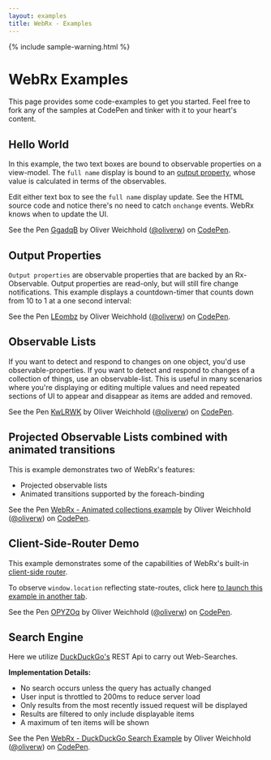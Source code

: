```yaml
---
layout: examples
title: WebRx - Examples
---
```

{% include sample-warning.html %}
# WebRx Examples

This page provides some code-examples to get you started. Feel free to fork any of the samples at CodePen and tinker with it to your heart's content.

## Hello World

In this example, the two text boxes are bound to observable properties on a view-model. The <code>full name</code> display is bound to 
an [output property](/docs/output-properties.html#start), whose value is calculated in terms of the observables.

Edit either text box to see the <code>full name</code> display update. See the HTML source code and notice there's no need to 
catch <code>onchange</code> events. WebRx knows when to update the UI.

<p data-height="264" data-theme-id="0" data-slug-hash="GgadqB" data-default-tab="result" data-user="oliverw" class='codepen'>See the Pen <a href='http://codepen.io/oliverw/pen/GgadqB/'>GgadqB</a> by Oliver Weichhold (<a href='http://codepen.io/oliverw'>@oliverw</a>) on <a href='http://codepen.io'>CodePen</a>.</p>

## Output Properties

<code>Output properties</code> are observable properties that are backed by an Rx-Observable. Output properties are read-only, but will still fire change notifications.
This example displays a countdown-timer that counts down from 10 to 1 at a one second interval:

<p data-height="268" data-theme-id="0" data-slug-hash="LEombz" data-default-tab="result" data-user="oliverw" class='codepen'>See the Pen <a href='http://codepen.io/oliverw/pen/LEombz/'>LEombz</a> by Oliver Weichhold (<a href='http://codepen.io/oliverw'>@oliverw</a>) on <a href='http://codepen.io'>CodePen</a>.</p>

## Observable Lists

If you want to detect and respond to changes on one object, you'd use observable-properties. If you want to detect and respond to changes of a collection of things, use an observable-list. This is useful in many scenarios where you're displaying or editing multiple values and need repeated sections of UI to appear and disappear as items are added and removed.

<p data-height="268" data-theme-id="0" data-slug-hash="KwLRWK" data-default-tab="result" data-user="oliverw" class='codepen'>See the Pen <a href='http://codepen.io/oliverw/pen/KwLRWK/'>KwLRWK</a> by Oliver Weichhold (<a href='http://codepen.io/oliverw'>@oliverw</a>) on <a href='http://codepen.io'>CodePen</a>.</p>

## Projected Observable Lists combined with animated transitions

This is example demonstrates two of WebRx's features:

- Projected observable lists
- Animated transitions supported by the foreach-binding

<p data-height="500" data-theme-id="0" data-slug-hash="xGKmKo" data-default-tab="result" data-user="oliverw" class='codepen'>See the Pen <a href='http://codepen.io/oliverw/pen/xGKmKo/'>WebRx - Animated collections example</a> by Oliver Weichhold (<a href='http://codepen.io/oliverw'>@oliverw</a>) on <a href='http://codepen.io'>CodePen</a>.</p>

## Client-Side-Router Demo

This example demonstrates some of the capabilities of WebRx's built-in [client-side router](/docs/routing-overview.html#start).

To observe <code>window.location</code> reflecting state-routes, click here <a target="_blank" href="/examples/router-demo/index.html">to launch this example in another tab</a>.

<p data-height="500" data-theme-id="0" data-slug-hash="OPYZOq" data-default-tab="result" data-user="oliverw" class='codepen'>See the Pen <a href='http://codepen.io/oliverw/pen/OPYZOq/'>OPYZOq</a> by Oliver Weichhold (<a href='http://codepen.io/oliverw'>@oliverw</a>) on <a href='http://codepen.io'>CodePen</a>.</p>

## Search Engine

Here we utilize [DuckDuckGo's](https://duckduckgo.com/) REST Api to carry out Web-Searches.  

**Implementation Details:**

- No search occurs unless the query has actually changed
- User input is throttled to 200ms to reduce server load
- Only results from the most recently issued request will be displayed
- Results are filtered to only include displayable items
- A maximum of ten items will be shown
  
<p data-height="700" data-theme-id="0" data-slug-hash="ogRydr" data-default-tab="result" data-user="oliverw" class='codepen'>See the Pen <a href='http://codepen.io/oliverw/pen/ogRydr/'>WebRx - DuckDuckGo Search Example</a> by Oliver Weichhold (<a href='http://codepen.io/oliverw'>@oliverw</a>) on <a href='http://codepen.io'>CodePen</a>.</p>


<script async src="//assets.codepen.io/assets/embed/ei.js"></script>
